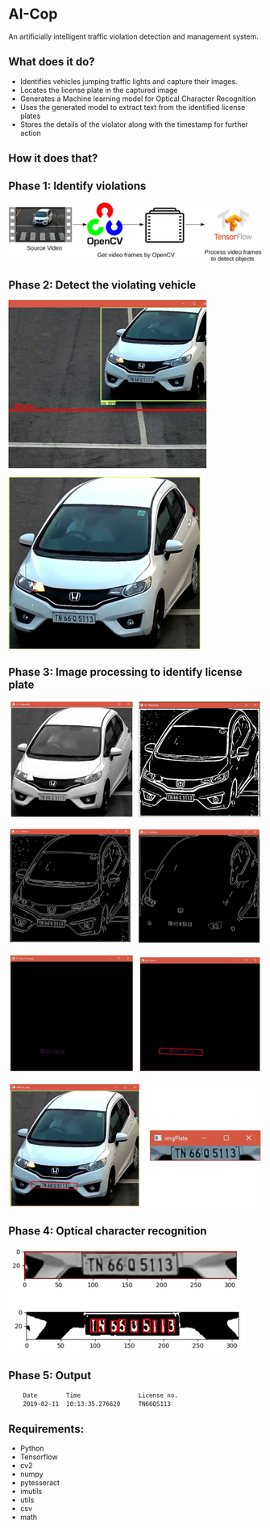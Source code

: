 # AI-Cop
An artificially intelligent traffic violation detection and management system.

## What does it do?
- Identifies vehicles jumping traffic lights and capture their images.
- Locates the license plate in the captured image
- Generates a Machine learning model for Optical Character Recognition
- Uses the generated model to extract text from the identified license plates
- Stores the details of the violator along with the timestamp for further action

## How it does that?

## Phase 1: Identify violations

![identify](/readme_img/Picture2.png)

## Phase 2: Detect the violating vehicle

![identify1](/readme_img/Picture3.png)

![identify2](/readme_img/Picture4.png)

## Phase 3: Image processing to identify license plate

![imgpro1](/readme_img/Picture5.png)

![imgpro2](/readme_img/Picture6.png)

![imgpro3](/readme_img/Picture7.png)

![imgpro4](/readme_img/Picture8.png)

## Phase 4: Optical character recognition

![ocr1](/readme_img/Picture9.png)

## Phase 5: Output

```bash
    Date        Time                License no.
    2019-02-11  10:13:35.276620     TN66QS113
```

## Requirements:
- Python
- Tensorflow
- cv2
- numpy
- pytesseract
- imutils
- utils
- csv
- math